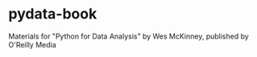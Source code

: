 pydata-book
===========

Materials for "Python for Data Analysis" by Wes McKinney, published by O'Reilly Media
